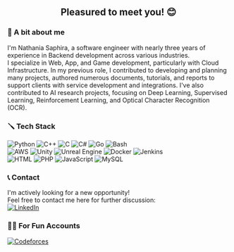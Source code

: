 <!--
**nathaniasaphira/nathaniasaphira** is a ✨ _special_ ✨ repository because its `README.md` (this file) appears on your GitHub profile.
-->

<h2 align="center">
  Pleasured to meet you! 😊
</h2>

### 📔 A bit about me

I'm Nathania Saphira, a software engineer with nearly three years of experience in Backend development across various industries. </br>
I specialize in Web, App, and Game development, particularly with Cloud Infrastructure. 
In my previous role, I contributed to developing and planning many projects, authored numerous documents, tutorials, and reports to support clients with service development and integrations. 
I've also contributed to AI research projects, focusing on Deep Learning, Supervised Learning, Reinforcement Learning, and Optical Character Recognition (OCR).

### 🪛 Tech Stack

![Python](https://img.shields.io/badge/Python-3776AB?logo=python&logoColor=fff)
![C++](https://img.shields.io/badge/C++-%2300599C.svg?logo=c%2B%2B&logoColor=white)
![C](https://img.shields.io/badge/C-00599C?logo=c&logoColor=white)
![C#](https://img.shields.io/badge/C%23-%23239120.svg?logo=csharp&logoColor=white)
![Go](https://img.shields.io/badge/Go-%2300ADD8.svg?&logo=go&logoColor=white)
![Bash](https://img.shields.io/badge/Bash-4EAA25?logo=gnubash&logoColor=fff)
</br>
![AWS](https://img.shields.io/badge/AWS-%23FF9900.svg?logo=amazon-aws&logoColor=white)
![Unity](https://img.shields.io/badge/Unity-%23000000.svg?logo=unity&logoColor=white)
![Unreal Engine](https://img.shields.io/badge/Unreal%20Engine-%23313131.svg?logo=unrealengine&logoColor=white)
![Docker](https://img.shields.io/badge/Docker-2496ED?logo=docker&logoColor=fff)
![Jenkins](https://img.shields.io/badge/Jenkins-D24939?logo=Jenkins&logoColor=white)
</br>
![HTML](https://img.shields.io/badge/HTML-%23E34F26.svg?logo=html5&logoColor=white)
![PHP](https://img.shields.io/badge/php-%23777BB4.svg?&logo=php&logoColor=white)
![JavaScript](https://img.shields.io/badge/JavaScript-F7DF1E?logo=javascript&logoColor=000)
![MySQL](https://img.shields.io/badge/MySQL-4479A1?logo=mysql&logoColor=fff)

### 📞 Contact

I'm actively looking for a new opportunity! </br>
Feel free to contact me here for further discussion: </br>
[![LinkedIn](https://img.shields.io/badge/Linkedin-%230077B5.svg?logo=linkedin&logoColor=white)](https://www.linkedin.com/in/nathaniasaphira/)

### 👩‍💻 For Fun Accounts

[![Codeforces](https://img.shields.io/badge/Codeforces-445f9d?logo=Codeforces&logoColor=white)](https://codeforces.com/profile/nathaniasaphira)
